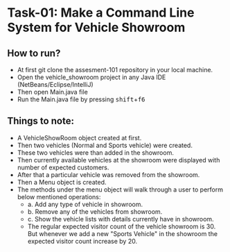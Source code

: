 # Task-01: Make a Command Line System for Vehicle Showroom

## How to run?
- At first git clone the assesment-101 repository in your local machine. 
- Open the vehicle_showroom project in any Java IDE (NetBeans/Eclipse/IntelliJ)
- Then open Main.java file
- Run the Main.java file by pressing <kbd>shift</kbd>+<kbd>f6</kbd>

## Things to note:
* A VehicleShowRoom object created at first.
* Then two vehicles (Normal and Sports vehicle) were created.
* These two vehicles were than added in the showroom.
* Then currently available vehicles at the showroom were displayed with number of expected customers.
* After that a particular vehicle was removed from the showroom.
* Then a Menu object is created.
* The methods under the menu object will walk through a user to perform below mentioned operations:
    * a. Add any type of vehicle in showroom.
    * b. Remove any of the vehicles from showroom.
    * c. Show the vehicle lists with details currently have in showroom.
    * The regular expected visitor count of the vehicle showroom is 30.
But whenever we add a new "Sports Vehicle" in the showroom the expected visitor
count increase by 20.
